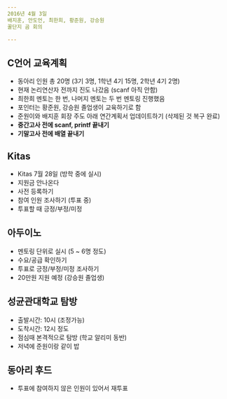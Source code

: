 ```yaml
---
2016년 4월 3일  
배지훈, 안도언, 최한희, 황준원, 강승원  
꿀단지 곰 회의

---
```


## C언어 교육계획
- 동아리 인원 총 20명 (3기 3명, 1학년 4기 15명, 2학년 4기 2명)
- 현재 논리연산자 전까지 진도 나갔음 (scanf 아직 안함)
- 최한희 멘토는 한 번, 나머지 멘토는 두 번 멘토링 진행했음
- 포인터는 황준원, 강승원 졸업생이 교육하기로 함
- 준원이와 배지훈 회장 주도 아래 연간계획서 업데이트하기 (삭제된 것 복구 완료)
- **중간고사 전에 scanf, printf 끝내기**
- **기말고사 전에 배열 끝내기**

## Kitas
- Kitas 7월 28일 (방학 중에 실시)
- 지원금 안나온다
- 사전 등록하기
- 참여 인원 조사하기 (투표 중)
- 투표할 때 긍정/부정/미정

## 아두이노
- 멘토링 단위로 실시 (5 ~ 6명 정도)
- 수요/공급 확인하기
- 투표로 긍정/부정/미정 조사하기
- 20만원 지원 예정 (강승원 졸업생)

## 성균관대학교 탐방

- 출발시간: 10시 (조정가능)
- 도착시간: 12시 정도
- 점심때 본격적으로 탐방 (학교 알리미 동반)
- 저녁에 준원이랑 같이 밥

## 동아리 후드
- 투표에 참여하지 않은 인원이 있어서 재투표
